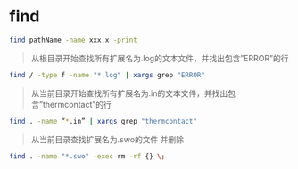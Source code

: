# find

``` bash
find pathName -name xxx.x -print
```


> 从根目录开始查找所有扩展名为.log的文本文件，并找出包含”ERROR”的行

``` bash
find / -type f -name "*.log" | xargs grep "ERROR"
```

> 从当前目录开始查找所有扩展名为.in的文本文件，并找出包含”thermcontact”的行

``` bash
find . -name “*.in” | xargs grep "thermcontact"
```

> 从当前目录查找扩展名为.swo的文件 并删除

``` bash
find . -name "*.swo" -exec rm -rf {} \;
```
